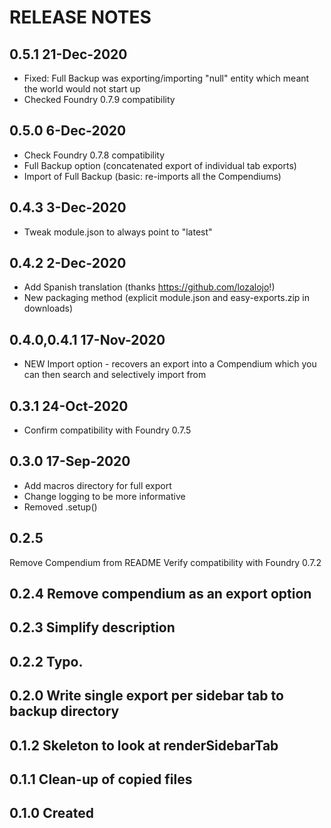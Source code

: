 # RELEASE NOTES
## 0.5.1 21-Dec-2020
- Fixed: Full Backup was exporting/importing "null" entity which meant the world would not start up
- Checked Foundry 0.7.9 compatibility
## 0.5.0 6-Dec-2020
- Check Foundry 0.7.8 compatibility
- Full Backup option (concatenated export of individual tab exports)
- Import of Full Backup (basic: re-imports all the Compendiums)

## 0.4.3 3-Dec-2020
- Tweak module.json to always point to "latest"
## 0.4.2 2-Dec-2020
- Add Spanish translation (thanks https://github.com/lozalojo!)
- New packaging method (explicit module.json and easy-exports.zip in downloads)

## 0.4.0,0.4.1 17-Nov-2020
- NEW Import option - recovers an export into a Compendium which you can then search and selectively import from

## 0.3.1 24-Oct-2020
- Confirm compatibility with Foundry 0.7.5

## 0.3.0 17-Sep-2020
- Add macros directory for full export
- Change logging to be more informative
- Removed .setup()

## 0.2.5    
Remove Compendium from README
Verify compatibility with Foundry 0.7.2

## 0.2.4 Remove compendium as an export option

## 0.2.3 Simplify description

## 0.2.2 Typo.

## 0.2.0 Write single export per sidebar tab to backup directory

## 0.1.2 Skeleton to look at renderSidebarTab

## 0.1.1 Clean-up of copied files

## 0.1.0 Created
